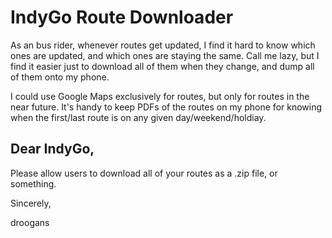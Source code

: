 IndyGo Route Downloader
=======================

As an bus rider, whenever routes get updated, I find it hard to know which ones are updated, and which ones are staying the same. Call me lazy, but I find it easier just to download all of them when they change, and dump all of them onto my phone.

I could use Google Maps exclusively for routes, but only for routes in the near future. It's handy to keep PDFs of the routes on my phone for knowing when the first/last route is on any given day/weekend/holdiay.

Dear IndyGo,
-----------

Please allow users to download all of your routes as a .zip file, or something.

Sincerely,

droogans